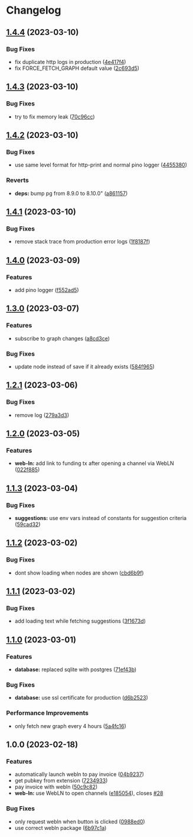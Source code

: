 # Changelog

## [1.4.4](https://github.com/channelninja/channel.ninja/compare/v1.4.3...v1.4.4) (2023-03-10)


### Bug Fixes

* fix duplicate http logs in production ([4e417f4](https://github.com/channelninja/channel.ninja/commit/4e417f476ea89b6b1cab4f4f5c5503c7c4968d29))
* fix FORCE_FETCH_GRAPH default value ([2c693d5](https://github.com/channelninja/channel.ninja/commit/2c693d59fc5664b077c2b63f9b8079eb7daa06a4))

## [1.4.3](https://github.com/channelninja/channel.ninja/compare/v1.4.2...v1.4.3) (2023-03-10)


### Bug Fixes

* try to fix memory leak ([70c96cc](https://github.com/channelninja/channel.ninja/commit/70c96cc91037093e0be8693192fce05f34195db5))

## [1.4.2](https://github.com/channelninja/channel.ninja/compare/v1.4.1...v1.4.2) (2023-03-10)


### Bug Fixes

* use same level format for http-print and normal pino logger ([4455380](https://github.com/channelninja/channel.ninja/commit/44553803d5325c1a4c817b38aa337b9cd0620b62))


### Reverts

* **deps:** bump pg from 8.9.0 to 8.10.0" ([a861157](https://github.com/channelninja/channel.ninja/commit/a86115782cac2fa06f5b9da3a5f37b515247892f))

## [1.4.1](https://github.com/channelninja/channel.ninja/compare/v1.4.0...v1.4.1) (2023-03-10)


### Bug Fixes

* remove stack trace from production error logs ([1f8187f](https://github.com/channelninja/channel.ninja/commit/1f8187f977d92196a2ba9148b1ef5ac2cafe0d4f))

## [1.4.0](https://github.com/channelninja/channel.ninja/compare/v1.3.0...v1.4.0) (2023-03-09)


### Features

* add pino logger ([f552ad5](https://github.com/channelninja/channel.ninja/commit/f552ad574104db5849c1eb11c351d7ac67e18ad9))

## [1.3.0](https://github.com/channelninja/channel.ninja/compare/v1.2.1...v1.3.0) (2023-03-07)


### Features

* subscribe to graph changes ([a8cd3ce](https://github.com/channelninja/channel.ninja/commit/a8cd3ce3c2c508fd80a642dd8e2df2eb19f08337))


### Bug Fixes

* update node instead of save if it already exists ([584f965](https://github.com/channelninja/channel.ninja/commit/584f9651847c2fbdfe3bc0b364351ed80f9a6350))

## [1.2.1](https://github.com/channelninja/channel.ninja/compare/v1.2.0...v1.2.1) (2023-03-06)


### Bug Fixes

* remove log ([279a3d3](https://github.com/channelninja/channel.ninja/commit/279a3d3b1b1483c8c6252cabafc090d56742814c))

## [1.2.0](https://github.com/channelninja/channel.ninja/compare/v1.1.3...v1.2.0) (2023-03-05)


### Features

* **web-ln:** add link to funding tx after opening a channel via WebLN ([022f885](https://github.com/channelninja/channel.ninja/commit/022f885b8688298a773c9d141456bcec3a9b552a))

## [1.1.3](https://github.com/channelninja/channel.ninja/compare/v1.1.2...v1.1.3) (2023-03-04)


### Bug Fixes

* **suggestions:** use env vars instead of constants for suggestion criteria ([59cad32](https://github.com/channelninja/channel.ninja/commit/59cad3233a50b7cfd318da219a383ae9b7826aa7))

## [1.1.2](https://github.com/channelninja/channel.ninja/compare/v1.1.1...v1.1.2) (2023-03-02)


### Bug Fixes

* dont show loading when nodes are shown ([cbd6b9f](https://github.com/channelninja/channel.ninja/commit/cbd6b9fe767e67bbb43d3ace9337ecc4acc57a4e))

## [1.1.1](https://github.com/channelninja/channel.ninja/compare/v1.1.0...v1.1.1) (2023-03-02)


### Bug Fixes

* add loading text while fetching suggestions ([3f1673d](https://github.com/channelninja/channel.ninja/commit/3f1673df39d52dc200b90a607bc2f162b238aff5))

## [1.1.0](https://github.com/channelninja/channel.ninja/compare/v1.0.0...v1.1.0) (2023-03-01)


### Features

* **database:** replaced sqlite with postgres ([71ef43b](https://github.com/channelninja/channel.ninja/commit/71ef43b8e1d2eb4952378b561ba3ad1bf78c58f8))


### Bug Fixes

* **database:** use ssl certificate for production ([d6b2523](https://github.com/channelninja/channel.ninja/commit/d6b2523a9715090e93ddc80114f5ef013f15b171))


### Performance Improvements

* only fetch new graph every 4 hours ([5a4fc16](https://github.com/channelninja/channel.ninja/commit/5a4fc1640419b270a3ff150f3f6b1ffd403f54a7))

## 1.0.0 (2023-02-18)


### Features

* automatically launch webln to pay invoice ([04b9237](https://github.com/channelninja/channel.ninja/commit/04b92376d8824fe167a0a34a8d89bdb6aa54ea74))
* get pubkey from extension ([7234933](https://github.com/channelninja/channel.ninja/commit/7234933171164a5441e4d74751aa4a5f52d9e124))
* pay invoice with webln ([50c9c82](https://github.com/channelninja/channel.ninja/commit/50c9c8256d4e65bb5899272b8aafc44f040c21c2))
* **web-ln:** use WebLN to open channels ([e185054](https://github.com/channelninja/channel.ninja/commit/e185054b3447045f32f1147d053776d0342d0dd2)), closes [#28](https://github.com/channelninja/channel.ninja/issues/28)


### Bug Fixes

* only request webln when button is clicked ([0988ed0](https://github.com/channelninja/channel.ninja/commit/0988ed02fb96757922f11f5b40ac3623a9e6a7c2))
* use correct webln package ([6b97c1a](https://github.com/channelninja/channel.ninja/commit/6b97c1abd0067f055fed36bdb522845acbc25533))
